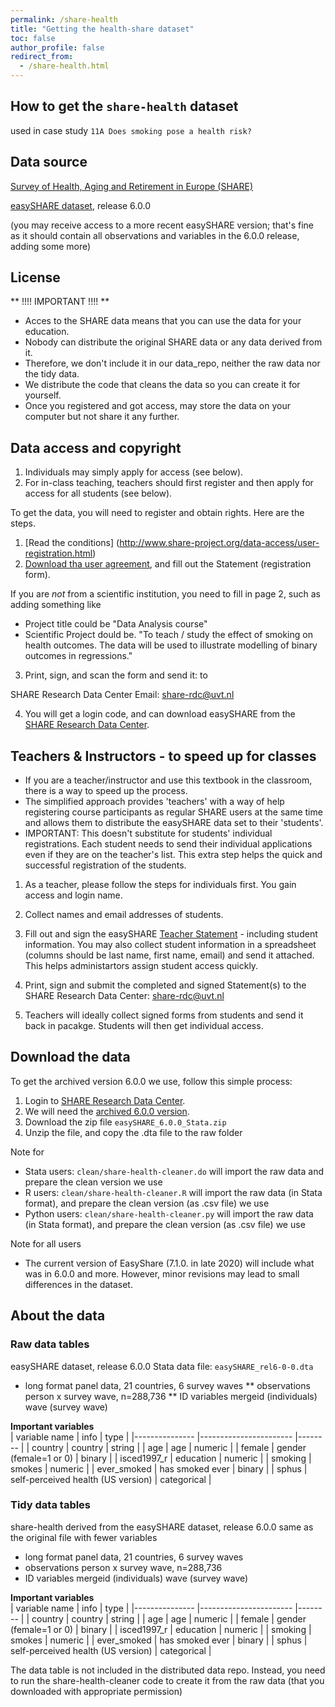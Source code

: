 ```yaml
---
permalink: /share-health
title: "Getting the health-share dataset"
toc: false
author_profile: false
redirect_from:
  - /share-health.html
---
```



## How to get the `share-health` dataset

used in case study `11A Does smoking pose a health risk?`


## Data source

[Survey of Health, Aging and Retirement in Europe (SHARE)](http://www.share-project.org/home0.html)

[easySHARE dataset](http://www.share-project.org/special-data-sets/easyshare.html
), release 6.0.0

(you may receive access to a more recent easySHARE version;
that's fine as it should contain all observations and variables 
in the 6.0.0 release, adding some more)

## License

** !!!! IMPORTANT !!!! **
* Acces to the SHARE data means that you can use the data for your education. 
* Nobody can distribute the original SHARE data or any data derived from it.
* Therefore, we don't include it in our data_repo, neither the raw data nor the tidy data.
* We distribute the code that cleans the data so you can create it for yourself.
* Once you registered and got access,  may store the data on your computer but not share it any further. 

## Data access and copyright 

1. Individuals may simply apply for access (see below).  
2. For in-class teaching, teachers should first register and then apply for access for all students (see below).

To get the data, you will need to register and obtain rights. Here are the steps. 

1. [Read the conditions] (http://www.share-project.org/data-access/user-registration.html)
2. [Download tha user agreement](http://www.share-project.org/fileadmin/pdf_documentation/SHARE_Data_Statement.pdf), and fill out the Statement (registration form).

If you are *not* from a scientific institution, you need to fill in page 2, such as adding something like
* Project title could be "Data Analysis course"
* Scientific Project dould be. "To teach / study the effect of smoking on health outcomes. The data will be used to illustrate modelling of binary outcomes in regressions."  

3. Print, sign, and scan the form and send it: to 

SHARE Research Data Center
Email:  share-rdc@uvt.nl

4. You will get a login code, and can download easySHARE from the [SHARE Research Data Center](https://releases.sharedataportal.eu/users/login). 

## Teachers & Instructors - to speed up for classes

* If you are a teacher/instructor and use this textbook in the classroom, there is a way to speed up the process. 
* The simplified approach provides 'teachers' with a way of help registering course participants as regular SHARE users at the same time and allows them to distribute the easySHARE data set to their 'students'. 
* IMPORTANT: This doesn't substitute for students' individual registrations. Each student needs to send their individual applications even if they are on the teacher's list. This extra step helps the quick and successful registration of the students.


1. As a teacher, please follow the steps for individuals first. You gain access and login name. 
2. Collect names and email addresses of students. 
3. Fill out and sign the easySHARE [Teacher Statement](http://www.share-project.org/fileadmin/pdf_documentation/easySHARE_Teacher_Statement.pdf) - including student information. 
You may also collect student information in a spreadsheet (columns should be last name, first name, email) and send it attached. This helps administartors assign student access quickly. 
    
4. Print, sign and submit the completed and signed Statement(s) to the SHARE Research Data Center: share-rdc@uvt.nl

5. Teachers will ideally collect signed forms from students  and send it back in pacakge. Students will then get individual access. 

## Download the data

To get the archived version 6.0.0 we use, follow this simple process:

1. Login to  [SHARE Research Data Center](https://releases.sharedataportal.eu/users/login). 
2. We will need the [archived 6.0.0 version](https://releases.sharedataportal.eu/releases?show_archived=1).
3. Download the zip file `easySHARE_6.0.0_Stata.zip` 
4. Unzip the file, and copy the .dta file to the raw folder

Note for
* Stata users: `clean/share-health-cleaner.do` will import the raw data and prepare the clean version we use
* R users: `clean/share-health-cleaner.R` will import the raw data (in Stata format), and prepare the clean version (as .csv file) we use
* Python users: `clean/share-health-cleaner.py` will import the raw data (in Stata format), and prepare the clean version (as .csv file) we use

Note for all users
* The current version of EasyShare (7.1.0. in late 2020) will include what was in 6.0.0 and more. However, minor revisions may lead to small differences in the dataset. 

## About the data

### Raw data tables

easySHARE dataset, release 6.0.0
Stata data file: `easySHARE_rel6-0-0.dta`
* long format panel data, 21 countries, 6 survey waves
** observations person x survey wave, n=288,736
** ID variables mergeid (individuals) wave (survey wave)

**Important variables**   
| variable name 	| info    	| type   	|
|---------------	|-----------------------	|--------	|
| country       	| country 	              | string 	|
| age       	| age 	              | numeric 	|
| female        	| gender (female=1 or 0) 	|   binary     	|
|    isced1997_r     	| education 	|   numeric     	|
|   smoking      	|  smokes	|   numeric     	|
|   ever_smoked      	| has smoked ever 	|  binary     	|
|  sphus       	|  self-perceived health (US version)	|  categorical     	|



### Tidy data tables

share-health
derived from the easySHARE dataset, release 6.0.0
same as the original file with fewer variables
* long format panel data, 21 countries, 6 survey waves
* observations person x survey wave, n=288,736
* ID variables mergeid (individuals) wave (survey wave)


**Important variables**   
| variable name 	| info    	| type   	|
|---------------	|-----------------------	|--------	|
| country       	| country 	              | string 	|
| age       	| age 	              | numeric 	|
| female        	| gender (female=1 or 0) 	|   binary     	|
|    isced1997_r     	| education 	|   numeric     	|
|   smoking      	|  smokes	|   numeric     	|
|   ever_smoked      	| has smoked ever 	|  binary     	|
|  sphus       	|  self-perceived health (US version)	|  categorical     	|

The data table is not included in the distributed data repo.
Instead, you need to run the share-health-cleaner code to create it
from the raw data (that you downloaded with appropriate permission)




